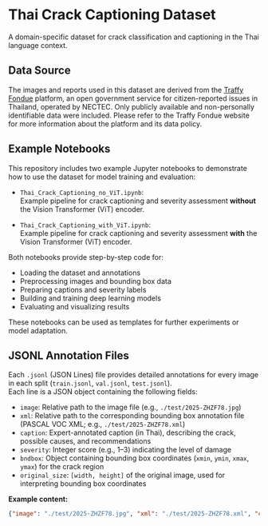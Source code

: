# Thai Crack Captioning Dataset

A domain-specific dataset for crack classification and captioning in the Thai language context.

## Data Source

The images and reports used in this dataset are derived from the [Traffy Fondue](https://traffy.in.th/foundue.php) platform, an open government service for citizen-reported issues in Thailand, operated by NECTEC. Only publicly available and non-personally identifiable data were included. Please refer to the Traffy Fondue website for more information about the platform and its data policy.

## Example Notebooks

This repository includes two example Jupyter notebooks to demonstrate how to use the dataset for model training and evaluation:

- `Thai_Crack_Captioning_no_ViT.ipynb`:  
  Example pipeline for crack captioning and severity assessment **without** the Vision Transformer (ViT) encoder.

- `Thai_Crack_Captioning_with_ViT.ipynb`:  
  Example pipeline for crack captioning and severity assessment **with** the Vision Transformer (ViT) encoder.

Both notebooks provide step-by-step code for:
- Loading the dataset and annotations
- Preprocessing images and bounding box data
- Preparing captions and severity labels
- Building and training deep learning models
- Evaluating and visualizing results

These notebooks can be used as templates for further experiments or model adaptation.

## JSONL Annotation Files

Each `.jsonl` (JSON Lines) file provides detailed annotations for every image in each split (`train.jsonl`, `val.jsonl`, `test.jsonl`).  
Each line is a JSON object containing the following fields:

- `image`: Relative path to the image file (e.g., `./test/2025-ZHZF78.jpg`)
- `xml`: Relative path to the corresponding bounding box annotation file (PASCAL VOC XML; e.g., `./test/2025-ZHZF78.xml`)
- `caption`: Expert-annotated caption (in Thai), describing the crack, possible causes, and recommendations
- `severity`: Integer score (e.g., 1–3) indicating the level of damage  
- `bndbox`: Object containing bounding box coordinates (`xmin`, `ymin`, `xmax`, `ymax`) for the crack region 
- `original_size`: `[width, height]` of the original image, used for interpreting bounding box coordinates

**Example content:**
```json
{"image": "./test/2025-ZHZF78.jpg", "xml": "./test/2025-ZHZF78.xml", "caption": "เป็นการ crack ของผนังอาคาร ...", "severity": 3, "bndbox": {"xmin": 69.85, "ymin": 0.11, "xmax": 147.73, "ymax": 224.0}, "original_size": [1536, 2048]}
 
